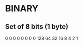 # BINARY

## Set of 8 bits (1 byte)
0      0     0     0     0    0    0    0
128    64    32    16    8    4    2    1
